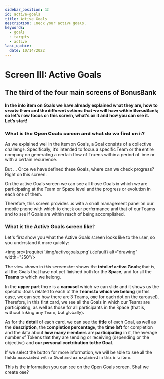 ```yaml
---
sidebar_position: 12
id: active-goals
title: Active Goals
description: Check your active goals.
keywords:
  - goals
  - targets
  - active
last_update:
  date: 10/14/2022
---
```


# Screen III: Active Goals

## The third of the four main screens of BonusBank

#### In the info item on Goals we have already explained what they are, how to create them and the different options that we will have within BonusBank; so let’s now focus on this screen, what’s on it and how you can see it. Let’s start!

### What is the Open Goals screen and what do we find on it?

As we explained well in the item on Goals, a Goal consists of a collective challenge. Specifically, it’s intended to focus a specific Team or the entire company on generating a certain flow of Tokens within a period of time or with a certain recurrence.

But ... Once we have defined these Goals, where can we check progress? Right on this screen.

On the active Goals screen we can see all those Goals in which we are participating at the Team or Space level and the progress or evolution in each one of them.

Therefore, this screen provides us with a small management panel on our mobile phone with which to check our performance and that of our Teams and to see if Goals are within reach of being accomplished.

### What is the Active Goals screen like?

Let's first show you what the Active Goals screen looks like to the user, so you understand it more quickly:

<img src={require('./img/activegoals.png').default} alt="drawing" width="250"/>

The view shown in this screenshot shows the **total of active Goals**; that is, all the Goals that have not yet finished both for the **Space**, and for all the **Teams** to which we belong.

In the **upper part** there is a **carousel** which we can slide and it shows us the specific Goals related to each of the **Teams to which we belong** (in this case, we can see how there are 3 Teams, one for each dot on the carousel). Therefore, in this first card, we see all the Goals in which our Teams are participating, as well as those for all participants in the Space (that is, without linking any Team, but globally).

As for the **detail** of each card, we can see the **title** of each Goal, as well as the **description**, the **completion percentage**, the **time left** for completion and the data about **how many members** are **participating** in it, the average number of Tokens that they are sending or receiving (depending on the objective) and **our personal contribution to the Goal**.

If we select the button for more information, we will be able to see all the fields associated with a Goal and as explained in this info item.

This is the information you can see on the Open Goals screen. Shall we create one?
